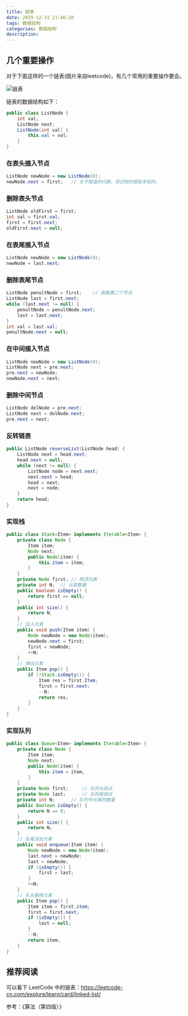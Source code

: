 ```yaml
---
title: 链表
date: 2019-12-31 21:46:10
tags: 数据结构
categories: 数据结构
description:
---
```


## 几个重要操作

 对于下面这样的一个链表(图片来自leetcode)，有几个常用的重要操作要会。

![链表](https://s3-lc-upload.s3.amazonaws.com/uploads/2018/04/12/screen-shot-2018-04-12-at-152754.png)

链表的数据结构如下：

```java
public class ListNode {
    int val;
    ListNode next;
    ListNode(int val) {
        this.val = val;
    }
}
```

### 在表头插入节点

```java
ListNode newNode = new ListNode(0);
newNode.next = first;	// 关于赋值的问题，将已知的赋给未知的。
```

### 删除表头节点

```java
ListNode oldFirst = first;
int val = first.val;
first = first.next;
oldFirst.next = null;
```

### 在表尾插入节点

```java
ListNode newNode = new ListNode(0);
newNode = last.next;
```

### 删除表尾节点

```java
ListNode penultNode = first;	// 倒数第二个节点
ListNode last = first.next;
while (last.next != null) {
    penultNode = penultNode.next;
    last = last.next;
}
int val = last.val;
penultNode.next = null;
```

### 在中间插入节点

```java
ListNode newNode = new ListNode(0);
ListNode next = pre.next;
pre.next = newNode;
newNode.next = next;
```

### 删除中间节点

```java
ListNode delNode = pre.next;
ListNode next = delNode.next;
pre.next = next;
```

### 反转链表

```java
public ListNode reverseList(ListNode head) {
    ListNode next = head.next;
    head.next = null;
    while (next != null) {
        ListNode node = next.next;
        next.next = head;
        head = next;
        next = node;
    }
    return head;
}
```

### 实现栈

```java
public class Stack<Item> implements Iterable<Item> {
	private class Node {
        Item item;
        Node next;
        public Node(item) {
            this.item = item;
        }
    }
    private Node first;	// 栈顶元素
    private int N;	// 元素数量
    public boolean isEmpty() {
        return first == null;
    }
    public int size() {
        return N;
    }
    // 压入元素
    public void push(Item item) {
        Node newNode = new Node(item);
        newNode.next = first;
        first = newNode;
        ++N;
    }
    // 弹出元素
    public Item pop() {
        if (!Stack.isEmpty()) {
            Item res = first.Item;
            first = first.next;
            --N;
            return res;
        }
    }
}
```

### 实现队列

```java
public class Queue<Item> implements Iterable<Item> {
    private class Node {
        Item item;
        Node next;
        public Node(item) {
            this.item = item;
        }
    }
    private Node first;		// 队列头结点
    private Node last;		// 队列尾结点
    private int N;		// 队列中元素的数量
    public Boolean isEmpty() {
        return N == 0;
    }
    public int size() {
        return N;
    }
    // 队尾添加元素
    public void enqueue(Item item) {
        Node newNode = new Node(item);
        last.next = newNode;
        last = newNode;
        if (isEmpty()) {
            first = last;
	    }
        ++N;
    }
    // 队头删除元素
    public Item pop() {
        Item item = first.item;
        first = first.next;
        if (isEmpty()) {
            last = null;
	    }
        --N;
        return item;
    }
}
```



## 推荐阅读

可以看下 LeetCode 中的链表：https://leetcode-cn.com/explore/learn/card/linked-list/

参考：《算法（第四版）》